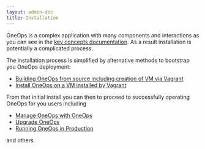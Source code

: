 ```yaml
---
layout: admin-doc
title: Installation
---
```


OneOps is a complex application with many components and interactions as you can see in the
[key concepts documentation](../general/key-concepts.html). As a result installation is potentially a complicated
process.

The installation process is simplified by alternative methods to bootstrap you OneOps deployment: 

<ul>
<li><a href="../../developer/core-development/index.html">Building OneOps from source including creation of VM via Vagrant</a></li>
<li><a href="./install-with-vagrant.html">Install OneOps on a VM installed by Vagrant</a></li>
<!--<li><a href="./install-with-ami.html">Install OneOps in Amazon EC2 via an Amazon Machine Image AMI</a></li>-->
</ul>


From that initial install you can then to proceed to successfully operating OneOps for you users including

- [Manage OneOps with OneOps](../operate/oneops-manages-oneops.html)
- [Upgrade OneOps](../operate/upgrading-one-ops.html)
- [Running OneOps in Production](../operate/running-oneops-in-production.html)

and others.

